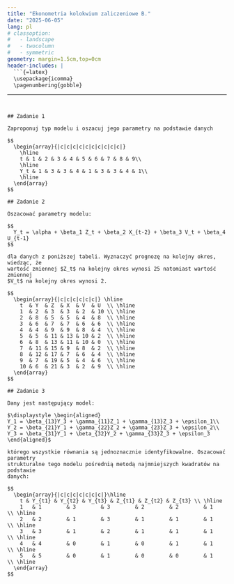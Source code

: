 ```yaml
---
title: "Ekonometria kolokwium zaliczeniowe B."
date: "2025-06-05"
lang: pl
# classoption:
#   - landscape
#   - twocolumn
#   - symmetric
geometry: margin=1.5cm,top=0cm
header-includes: |
  ```{=latex}
  \usepackage{icomma}
  \pagenumbering{gobble}
  ```
---
```


## Zadanie 1

Zaproponuj typ modelu i oszacuj jego parametry na podstawie danych

$$
  \begin{array}{|c|c|c|c|c|c|c|c|c|c|}
    \hline
    t & 1 & 2 & 3 & 4 & 5 & 6 & 7 & 8 & 9\\
    \hline
    Y_t & 1 & 3 & 3 & 4 & 1 & 3 & 3 & 4 & 1\\
    \hline
  \end{array}
$$

## Zadanie 2

Oszacować parametry modelu:

$$
  Y_t = \alpha + \beta_1 Z_t + \beta_2 X_{t-2} + \beta_3 V_t + \beta_4 U_{t-1}
$$

dla danych z poniższej tabeli. Wyznaczyć prognozę na kolejny okres, wiedząc, że
wartość zmiennej $Z_t$ na kolejny okres wynosi 25 natomiast wartość zmiennej
$V_t$ na kolejny okres wynosi 2.

$$
  \begin{array}{|c|c|c|c|c|c|} \hline
    t  & Y  & Z  & X  & V  & U  \\ \hline
    1  & 2  & 3  & 3  & 2  & 10 \\ \hline
    2  & 8  & 5  & 5  & 4  & 8  \\ \hline
    3  & 6  & 7  & 7  & 6  & 6  \\ \hline
    4  & 4  & 9  & 9  & 8  & 4  \\ \hline
    5  & 5  & 11 & 13 & 10 & 2  \\ \hline
    6  & 8  & 13 & 11 & 10 & 0  \\ \hline
    7  & 11 & 15 & 9  & 8  & 2  \\ \hline
    8  & 12 & 17 & 7  & 6  & 4  \\ \hline
    9  & 7  & 19 & 5  & 4  & 6  \\ \hline
    10 & 6  & 21 & 3  & 2  & 9  \\ \hline
  \end{array}
$$

## Zadanie 3

Dany jest następujący model:

$\displaystyle \begin{aligned}
Y_1 = \beta_{13}Y_3 + \gamma_{11}Z_1 + \gamma_{13}Z_3 + \epsilon_1\\
Y_2 = \beta_{21}Y_1 + \gamma_{22}Z_2 + \gamma_{23}Z_3 + \epsilon_2\\
Y_3 = \beta_{31}Y_1 + \beta_{32}Y_2 + \gamma_{33}Z_3 + \epsilon_3
\end{aligned}$

którego wszystkie równania są jednoznacznie identyfikowalne. Oszacować parametry
strukturalne tego modelu pośrednią metodą najmniejszych kwadratów na podstawie
danych:

$$
  \begin{array}{|c|c|c|c|c|c|c|}\hline
    t & Y_{t1} & Y_{t2} & Y_{t3} & Z_{t1} & Z_{t2} & Z_{t3} \\ \hline
    1   & 1        & 3        & 3        & 2        & 2        & 1        \\ \hline
    2   & 2        & 1        & 3        & 1        & 1        & 1        \\ \hline
    3   & 3        & 1        & 2        & 1        & 1        & 1        \\ \hline
    4   & 4        & 0        & 1        & 0        & 1        & 1        \\ \hline
    5   & 5        & 0        & 1        & 0        & 0        & 1        \\ \hline
  \end{array}
$$
